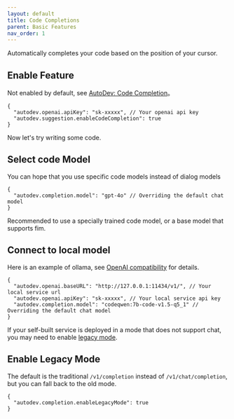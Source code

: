 ```yaml
---
layout: default
title: Code Completions
parent: Basic Features
nav_order: 1
---
```


Automatically completes your code based on the position of your cursor.

## Enable Feature

Not enabled by default, see [AutoDev: Code Completion](../configuration.md#code-completion)。

```jsonc
{
  "autodev.openai.apiKey": "sk-xxxxx", // Your openai api key
  "autodev.suggestion.enableCodeCompletion": true
}
```

Now let's try writing some code.

## Select code Model

You can hope that you use specific code models instead of dialog models

```jsonc
{
  "autodev.completion.model": "gpt-4o" // Overriding the default chat model
}
```

Recommended to use a specially trained code model, or a base model that supports fim.

## Connect to local model

Here is an example of ollama, see [OpenAI compatibility](https://github.com/ollama/ollama/blob/main/docs/openai.md) for details.

```jsonc
{
  "autodev.openai.baseURL": "http://127.0.0.1:11434/v1/", // Your local service url
  "autodev.openai.apiKey": "sk-xxxxx", // Your local service api key
  "autodev.completion.model": "codeqwen:7b-code-v1.5-q5_1" // Overriding the default chat model
}
```

If your self-built service is deployed in a mode that does not support chat, you may need to enable [legacy mode](#enable-legacy-mode).

## Enable Legacy Mode

The default is the traditional `/v1/completion` instead of `/v1/chat/completion`, but you can fall back to the old mode.

```jsonc
{
  "autodev.completion.enableLegacyMode": true
}
```
